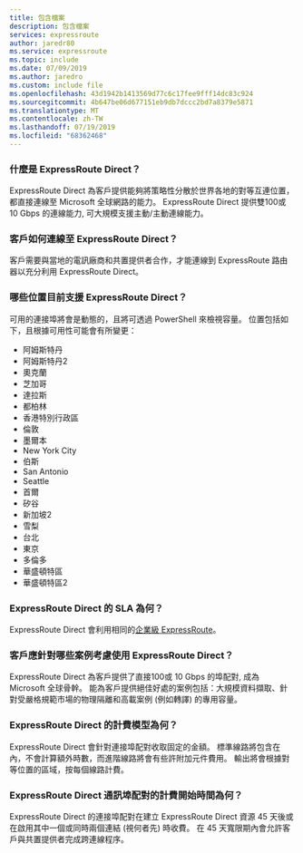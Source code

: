 ```yaml
---
title: 包含檔案
description: 包含檔案
services: expressroute
author: jaredr80
ms.service: expressroute
ms.topic: include
ms.date: 07/09/2019
ms.author: jaredro
ms.custom: include file
ms.openlocfilehash: 43d1942b1413569d77c6c17fee9fff14dc83c924
ms.sourcegitcommit: 4b647be06d677151eb9db7dccc2bd7a8379e5871
ms.translationtype: MT
ms.contentlocale: zh-TW
ms.lasthandoff: 07/19/2019
ms.locfileid: "68362468"
---
```

### <a name="what-is-expressroute-direct"></a>什麼是 ExpressRoute Direct？

ExpressRoute Direct 為客戶提供能夠將策略性分散於世界各地的對等互連位置，都直接連線至 Microsoft 全球網路的能力。 ExpressRoute Direct 提供雙100或 10 Gbps 的連線能力, 可大規模支援主動/主動連線能力。 

### <a name="how-do-customers-connect-to-expressroute-direct"></a>客戶如何連線至 ExpressRoute Direct？ 

客戶需要與當地的電訊廠商和共置提供者合作，才能連線到 ExpressRoute 路由器以充分利用 ExpressRoute Direct。

### <a name="what-locations-currently-support-expressroute-direct"></a>哪些位置目前支援 ExpressRoute Direct？ 

可用的連接埠將會是動態的，且將可透過 PowerShell 來檢視容量。 位置包括如下，且根據可用性可能會有所變更：

* 阿姆斯特丹
* 阿姆斯特丹2
* 奧克蘭 
* 芝加哥
* 達拉斯
* 都柏林
* 香港特別行政區
* 倫敦
* 墨爾本
* New York City
* 伯斯
* San Antonio
* Seattle
* 首爾
* 矽谷
* 新加坡2 
* 雪梨
* 台北
* 東京
* 多倫多
* 華盛頓特區
* 華盛頓特區2

### <a name="what-is-the-sla-for-expressroute-direct"></a>ExpressRoute Direct 的 SLA 為何？

ExpressRoute Direct 會利用相同的[企業級 ExpressRoute](https://azure.microsoft.com/support/legal/sla/expressroute/v1_3/)。 

### <a name="what-scenarios-should-customers-consider-with-expressroute-direct"></a>客戶應針對哪些案例考慮使用 ExpressRoute Direct？  

ExpressRoute Direct 為客戶提供了直接100或 10 Gbps 的埠配對, 成為 Microsoft 全球骨幹。 能為客戶提供絕佳好處的案例包括：大規模資料擷取、針對受嚴格規範市場的物理隔離和高載案例 (例如轉譯) 的專用容量。 

### <a name="what-is-the-billing-model-for-expressroute-direct"></a>ExpressRoute Direct 的計費模型為何？ 

ExpressRoute Direct 會針對連接埠配對收取固定的金額。 標準線路將包含在內，不會計算額外時數，而進階線路將會有些許附加元件費用。 輸出將會根據對等位置的區域，按每個線路計費。

### <a name="when-does-billing-start-for-the-expressroute-direct-port-pairs"></a>ExpressRoute Direct 通訊埠配對的計費開始時間為何？

ExpressRoute Direct 的連接埠配對在建立 ExpressRoute Direct 資源 45 天後或在啟用其中一個或同時兩個連結 (視何者先) 時收費。 在 45 天寬限期內會允許客戶與共置提供者完成跨連線程序。
